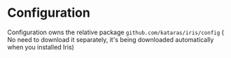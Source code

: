 # Configuration

Configuration owns the relative package `github.com/kataras/iris/config` ( No need to download it separately, it's being downloaded automatically when you installed Iris)

